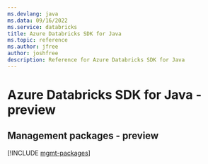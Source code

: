 ```yaml
---
ms.devlang: java
ms.data: 09/16/2022
ms.service: databricks
title: Azure Databricks SDK for Java
ms.topic: reference
ms.author: jfree
author: joshfree
description: Reference for Azure Databricks SDK for Java
---
```

# Azure Databricks SDK for Java - preview

## Management packages - preview
[!INCLUDE [mgmt-packages](databricks-mgmt-index.md)]
